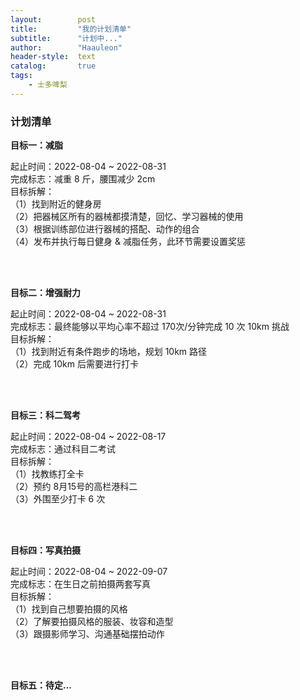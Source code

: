 ```yaml
---
layout:        post
title:         "我的计划清单"
subtitle:      "计划中..."
author:        "Haauleon"
header-style:  text
catalog:       true
tags:
    - 士多啤梨
---
```


### 计划清单
**目标一：减脂**         

起止时间：2022-08-04 ~ 2022-08-31        
完成标志：减重 8 斤，腰围减少 2cm      
目标拆解：     
（1）找到附近的健身房     
（2）把器械区所有的器械都摸清楚，回忆、学习器械的使用          
（3）根据训练部位进行器械的搭配、动作的组合      
（4）发布并执行每日健身 & 减脂任务，此环节需要设置奖惩           

<br>
<br>

**目标二：增强耐力**       

起止时间：2022-08-04 ~ 2022-08-31    
完成标志：最终能够以平均心率不超过 170次/分钟完成 10 次 10km 挑战   
目标拆解：       
（1）找到附近有条件跑步的场地，规划 10km 路径        
（2）完成 10km 后需要进行打卡        

<br>
<br>

**目标三：科二驾考**      

起止时间：2022-08-04 ~ 2022-08-17     
完成标志：通过科目二考试     
目标拆解：    
（1）找教练打全卡     
（2）预约 8月15号的高栏港科二     
（3）外围至少打卡 6 次          

<br>
<br>

**目标四：写真拍摄**     

起止时间：2022-08-04 ~ 2022-09-07    
完成标志：在生日之前拍摄两套写真     
目标拆解：    
（1）找到自己想要拍摄的风格   
（2）了解要拍摄风格的服装、妆容和造型     
（3）跟摄影师学习、沟通基础摆拍动作         

<br>
<br>

**目标五：待定...**